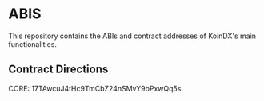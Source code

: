 # ABIS

This repository contains the ABIs and contract addresses of KoinDX's main functionalities.

## Contract Directions

CORE: 17TAwcuJ4tHc9TmCbZ24nSMvY9bPxwQq5s